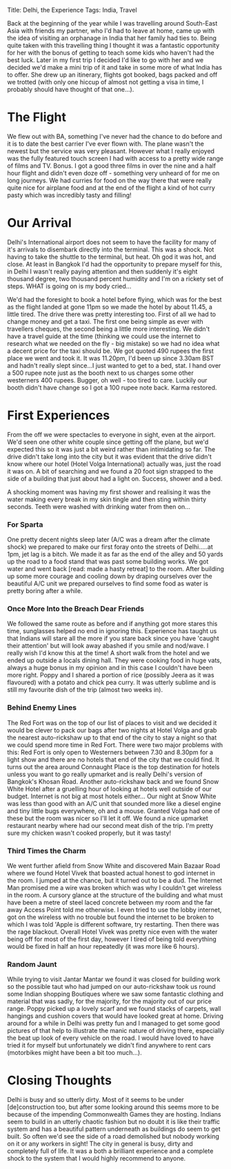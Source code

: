 Title: Delhi, the Experience
Tags: India, Travel

Back at the beginning of the year while I was travelling around South-East Asia with friends my partner, who I'd had to leave at home, came up with the idea of visiting an orphanage in India that her family had ties to. Being quite taken with this travelling thing I thought it was a fantastic opportunity for her with the bonus of getting to teach some kids who haven't had the best luck. Later in my first trip I decided I'd like to go with her and we decided we'd make a mini trip of it and take in some more of what India has to offer. She drew up an itinerary, flights got booked, bags packed and off we trotted (with only one hiccup of almost not getting a visa in time, I probably should have thought of that one...).

# The Flight
We flew out with BA, something I've never had the chance to do before and it is to date the best carrier I've ever flown with. The plane wasn't the newest but the service was very pleasant. However what I really enjoyed was the fully featured touch screen I had with access to a pretty wide range of films and TV. Bonus. I got a good three films in over the nine and a half hour flight and didn't even doze off - something very unheard of for me on long journeys. We had curries for food on the way there that were really quite nice for airplane food and at the end of the flight a kind of hot curry pasty which was incredibly tasty and filling!

# Our Arrival
Delhi's International airport does not seem to have the facility for many of it's arrivals to disembark directly into the terminal. This was a shock. Not having to take the shuttle to the terminal, but heat. Oh god it was hot, and close. At least in Bangkok I'd had the opportunity to prepare myself for this, in Delhi I wasn't really paying attention and then suddenly it's eight thousand degree, two thousand percent humidity and I'm on a rickety set of steps. WHAT is going on is my body cried...

We'd had the foresight to book a hotel before flying, which was for the best as the flight landed at gone 11pm so we made the hotel by about 11.45, a little tired. The drive there was pretty interesting too. First of all we had to change money and get a taxi. The first one being simple as ever with travellers cheques, the second being a little more interesting. We didn't have a travel guide at the time (thinking we could use the internet to research what we needed on the fly - big mistake) so we had no idea what a decent price for the taxi should be. We got quoted 490 rupees the first place we went and took it. It was 11.20pm, I'd been up since 3.30am BST and hadn't really slept since...I just wanted to get to a bed, stat. I hand over a 500 rupee note just as the booth next to us charges some other westerners 400 rupees. Bugger, oh well - too tired to care. Luckily our booth didn't have change so I got a 100 rupee note back. Karma restored.

# First Experiences
From the off we were spectacles to everyone in sight, even at the airport. We'd seen one other white couple since getting off the plane, but we'd expected this so it was just a bit weird rather than intimidating so far. The drive didn't take long into the city but it was evident that the drive didn't know where our hotel (Hotel Volga International) actually was, just the road it was on. A bit of searching and we found a 20 foot sign strapped to the side of a building that just about had a light on. Success, shower and a bed.

A shocking moment was having my first shower and realising it was the water making every break in my skin tingle and then sting within thirty seconds. Teeth were washed with drinking water from then on...

### For Sparta
One pretty decent nights sleep later (A/C was a dream after the climate shock) we prepared to make our first foray onto the streets of Delhi.....at 1pm, jet lag is a bitch. We made it as far as the end of the alley and 50 yards up the road to a food stand that was past some building works. We got water and went back [read: made a hasty retreat] to the room. After building up some more courage and cooling down by draping ourselves over the beautiful A/C unit we prepared ourselves to find some food as water is pretty boring after a while.

### Once More Into the Breach Dear Friends
We followed the same route as before and if anything got more stares this time, sunglasses helped no end in ignoring this. Experience has taught us that Indians will stare all the more if you stare back since you have 'caught their attention' but will look away abashed if you smile and nod/wave. I really wish I'd know this at the time! A short walk from the hotel and we ended up outside a locals dining hall. They were cooking food in huge vats, always a huge bonus in my opinion and in this case I couldn't have been more right. Poppy and I shared a portion of rice (possibly Jeera as it was flavoured) with a potato and chick pea curry. It was utterly sublime and is still my favourite dish of the trip (almost two weeks in).

### Behind Enemy Lines
The Red Fort was on the top of our list of places to visit and we decided it would be clever to pack our bags after two nights at Hotel Volga and grab the nearest auto-rickshaw up to that end of the city to stay a night so that we could spend more time in Red Fort. There were two major problems with this: Red Fort is only open to Westerners between 7.30 and 8.30pm for a light show and there are no hotels that end of the city that we could find. It turns out the area around Connaught Place is the top destination for hotels unless you want to go really upmarket and is really Delhi's version of Bangkok's Khosan Road. Another auto-rickshaw back and we found Snow White Hotel after a gruelling hour of looking at hotels well outside of our budget. Internet is not big at most hotels either... Our night at Snow White was less than good with an A/C unit that sounded more like a diesel engine and tiny little bugs everywhere, oh and a mouse. Granted Volga had one of these but the room was nicer so I'll let it off. We found a nice upmarket restaurant nearby where had our second meat dish of the trip. I'm pretty sure my chicken wasn't cooked properly, but it was tasty!

### Third Times the Charm
We went further afield from Snow White and discovered Main Bazaar Road where we found Hotel Vivek that boasted actual honest to god internet in the room. I jumped at the chance, but it turned out to be a dud. The Internet Man promised me a wire was broken which was why I couldn't get wireless in the room. A cursory glance at the structure of the building and what must have been a metre of steel laced concrete between my room and the far away Access Point told me otherwise. I even tried to use the lobby internet, got on the wireless with no trouble but found the internet to be broken to which I was told 'Apple is different software, try restarting. Then there was the rage blackout. Overall Hotel Vivek was pretty nice even with the water being off for most of the first day, however I tired of being told everything would be fixed in half an hour repeatedly (it was more like 6 hours).

### Random Jaunt
While trying to visit Jantar Mantar we found it was closed for building work so the possible taut who had jumped on our auto-rickshaw took us round some Indian shopping Boutiques where we saw some fantastic clothing and material that was sadly, for the majority, for the majority out of our price range. Poppy picked up a lovely scarf and we found stacks of carpets, wall hangings and cushion covers that would have looked great at home. Driving around for a while in Delhi was pretty fun and I managed to get some good pictures of that help to illustrate the manic nature of driving there, especially the beat up look of every vehicle on the road. I would have loved to have tried it for myself but unfortunately we didn't find anywhere to rent cars (motorbikes might have been a bit too much...).


# Closing Thoughts
Delhi is busy and so utterly dirty. Most of it seems to be under [de]construction too, but after some looking around this seems more to be because of the impending Commonwealth Games they are hosting. Indians seem to build in an utterly chaotic fashion but no doubt it is like their traffic system and has a beautiful pattern underneath as buildings do seem to get built. So often we'd see the side of a road demolished but nobody working on it or any workers in sight! The city in general is busy, dirty and completely full of life. It was a both a brilliant experience and a complete shock to the system that I would highly recommend to anyone.
